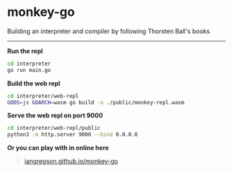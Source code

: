 # monkey-go
Building an interpreter and compiler by following Thorsten Ball's books

------------------------------

**Run the repl**

```bash
cd interpreter
go run main.go
```

**Build the web repl**

```bash
cd interpreter/web-repl
GOOS=js GOARCH=wasm go build -o ./public/monkey-repl.wasm 
```

**Serve the web repl on port 9000**

```bash
cd interpreter/web-repl/public
python3 -m http.server 9000 --bind 0.0.0.0
```

**Or you can play with in online here**

> [iangregson.github.io/monkey-go](https://iangregson.github.io/monkey-go)
